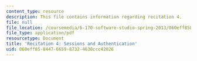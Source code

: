 ```yaml
---
content_type: resource
description: This file contains information regarding recitation 4.
file: null
file_location: /coursemedia/6-170-software-studio-spring-2013/060eff858447665987324630ccc42026_MIT6_170S13_rec4-SessAuthen.pdf
file_type: application/pdf
resourcetype: Document
title: 'Recitation 4: Sessions and Authentication'
uid: 060eff85-8447-6659-8732-4630ccc42026
---
```

